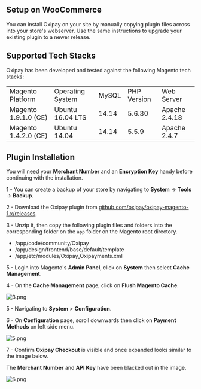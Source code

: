 <h2>Setup on WooCommerce</h2>

You can install Oxipay on your site by manually copying plugin files across into your store's webserver. Use the same instructions to upgrade your existing plugin to a newer release.

## Supported Tech Stacks

Oxipay has been developed and tested against the following Magento tech stacks:

<table style="font-size:1.1rem">
    <tr><td>Magento Platform</td><td>Operating System</td><td>MySQL</td><td>PHP Version</td><td>Web Server</td><tr>
    <tr><td>Magento 1.9.1.0 (CE)</td><td>Ubuntu 16.04 LTS</td><td>14.14</td><td>5.6.30</td><td>Apache 2.4.18</td><tr>
    <tr><td>Magento 1.4.2.0 (CE)</td><td>Ubuntu 14.04</td><td>14.14</td><td>5.5.9</td><td>Apache 2.4.7</td><tr>
</table>

## Plugin Installation

<div class="panel">
  You will need your <b>Merchant Number</b> and an <b>Encryption Key</b> handy before continuing with the installation.
</div>

1 - You can create a backup of your store by navigating to **System** -> **Tools** -> **Backup**.

2 - Download the Oxipay plugin from [github.com/oxipay/oxipay-magento-1.x/releases](https://github.com/oxipay/oxipay-magento-1.x/releases).

3 - Unzip it, then copy the following plugin files and folders into the corresponding folder on the `app` folder on the Magento root directory.

- /app/code/community/Oxipay<br>  
- /app/design/frontend/base/default/template 
- /app/etc/modules/Oxipay_Oxipayments.xml

5 - Login into Magento's **Admin Panel**, click on **System** then select **Cache Management**.

4 - On the **Cache Management** page, click on **Flush Magento Cache**.

![3.png](/img/platforms/magento_1/3.png)

5 - Navigating to **System** > **Configuration**.

6 - On **Configuration** page, scroll downwards then click on **Payment Methods** on left side menu.

![5.png](/img/platforms/magento_1/5.png)

7 - Confirm  **Oxipay Checkout** is visible and once expanded looks similar to the image below.

<div class="panel">
  The <b>Merchant Number</b> and <b>API Key</b> have been blacked out in the image.
</div>

![6.png](/img/platforms/magento_1/6.png)

